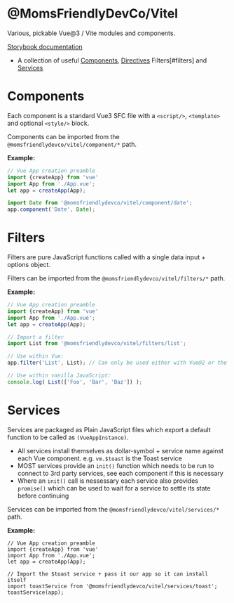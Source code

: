 @MomsFriendlyDevCo/Vitel
========================
Various, pickable Vue@3 / Vite modules and components.

[Storybook documentation](https://momsfriendlydevco.github.io/Vitel/)

* A collection of useful [Components](#components), [Directives](#directives) Filters[#filters] and [Services](#services)


Components
==========
Each component is a standard Vue3 SFC file with a `<script/>`, `<template>` and optional `<style/>` block.

Components can be imported from the `@momsfriendlydevco/vitel/component/*` path.

**Example:**
```javascript
// Vue App creation preamble
import {createApp} from 'vue'
import App from './App.vue';
let app = createApp(App);

import Date from '@momsfriendlydevco/vitel/component/date';
app.component('Date', Date);
```


Filters
=======
Filters are pure JavaScript functions called with a single data input + options object.

Filters can be imported from the `@momsfriendlydevco/vitel/filters/*` path.

**Example:**
```javascript
// Vue App creation preamble
import {createApp} from 'vue'
import App from './App.vue';
let app = createApp(App);

// Import a filter
import List from '@momsfriendlydevco/vitel/filters/list';

// Use within Vue:
app.filter('List', List); // Can only be used either with Vue@2 or the [Doop framework](https://github.com/MomsFriendlyDevCo/Doop)

// Use within vanilla JavaScript:
console.log( List(['Foo', 'Bar', 'Baz']) );
```




Services
========
Services are packaged as Plain JavaScript files which export a default function to be called as `(VueAppInstance)`.

* All services install themselves as dollar-symbol + service name against each Vue component. e.g. `vm.$toast` is the Toast service
* MOST services provide an `init()` function which needs to be run to connect to 3rd party services, see each component if this is necessary
* Where an `init()` call is nessessary each service also provides `promise()` which can be used to wait for a service to settle its state before continuing

Services can be imported from the `@momsfriendlydevco/vitel/services/*` path.

**Example:**
```javasript
// Vue App creation preamble
import {createApp} from 'vue'
import App from './App.vue';
let app = createApp(App);

// Import the $toast service + pass it our app so it can install itself
import toastService from '@momsfriendlydevco/vitel/services/toast';
toastService(app);
```
